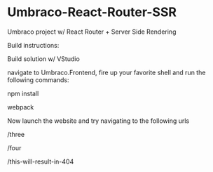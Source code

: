 # Umbraco-React-Router-SSR
Umbraco project w/ React Router + Server Side Rendering

Build instructions:

Build solution w/ VStudio

navigate to Umbraco.Frontend, fire up your favorite shell and run the following commands:

npm install

webpack

Now launch the website and try navigating to the following urls

/three

/four

/this-will-result-in-404
